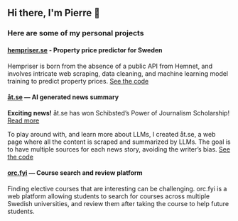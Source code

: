 ## Hi there, I'm Pierre 👋
### Here are some of my personal projects

#### [hempriser.se](https://hempriser.se) - Property price predictor for Sweden
Hempriser is born from the absence of a public API from Hemnet, and involves intricate web scraping, data cleaning, and machine learning model training to predict property prices. [See the code](https://github.com/pierrelefevre/hempriser)

#### [åt.se](https://xn--t-1fa.se/) — AI generated news summary
**Exciting news!** åt.se has won Schibsted’s Power of Journalism Scholarship! [Read more](https://schibsted.com/news/they-are-the-winners-of-schibsteds-power-of-journalism-scholarship/)

To play around with, and learn more about LLMs, I created åt.se, a web
page where all the content is scraped and summarized by LLMs. The goal
is to have multiple sources for each news story, avoiding the writer’s bias. [See the code](https://github.com/pierrelefevre/at_se)

#### [orc.fyi](https://orc.fyi/) — Course search and review platform
Finding elective courses that are interesting can be challenging. orc.fyi is
a web platform allowing students to search for courses across multiple
Swedish universities, and review them after taking the course to help
future students.

